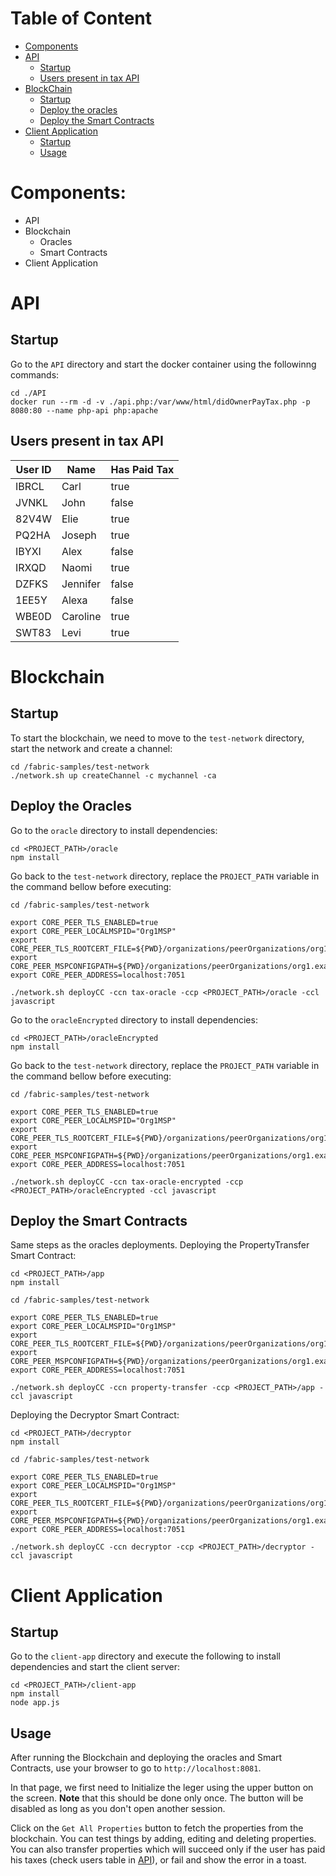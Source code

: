 # Table of Content
- [Components](#components)
- [API](#api)
   - [Startup](#startup)
   - [Users present in tax API](#users-present-in-tax-api)
- [BlockChain](#blockchain)
   - [Startup](#startup-1)
   - [Deploy the oracles](#deploy-the-oracles)
   - [Deploy the Smart Contracts](#deploy-the-smart-contracts)
- [Client Application](#client-application)
   - [Startup](#startup-2)
   - [Usage](#usage)

# Components:
- API
- Blockchain
   - Oracles
   - Smart Contracts
- Client Application

# API
## Startup
Go to the `API` directory and start the docker container using the followinng commands:
```
cd ./API
docker run --rm -d -v ./api.php:/var/www/html/didOwnerPayTax.php -p 8080:80 --name php-api php:apache
```

## Users present in tax API

| User ID   | Name      | Has Paid Tax  |
| --------- | --------- | ------------- |
| IBRCL     | Carl      | true          |
| JVNKL     | John      | false         |
| 82V4W     | Elie      | true          |
| PQ2HA     | Joseph    | true          |
| IBYXI     | Alex      | false         |
| IRXQD     | Naomi     | true          |
| DZFKS     | Jennifer  | false         |
| 1EE5Y     | Alexa     | false         |
| WBE0D     | Caroline  | true          |
| SWT83     | Levi      | true          |

# Blockchain

## Startup
To start the blockchain, we need to move to the `test-network` directory, start the network and create a channel:
```
cd /fabric-samples/test-network
./network.sh up createChannel -c mychannel -ca
```

## Deploy the Oracles
Go to the `oracle` directory to install dependencies:
```
cd <PROJECT_PATH>/oracle
npm install
```

Go back to the `test-network` directory, replace the `PROJECT_PATH` variable in the command bellow before executing:
```
cd /fabric-samples/test-network

export CORE_PEER_TLS_ENABLED=true
export CORE_PEER_LOCALMSPID="Org1MSP"
export CORE_PEER_TLS_ROOTCERT_FILE=${PWD}/organizations/peerOrganizations/org1.example.com/peers/peer0.org1.example.com/tls/ca.crt
export CORE_PEER_MSPCONFIGPATH=${PWD}/organizations/peerOrganizations/org1.example.com/users/Admin@org1.example.com/msp
export CORE_PEER_ADDRESS=localhost:7051

./network.sh deployCC -ccn tax-oracle -ccp <PROJECT_PATH>/oracle -ccl javascript
```

Go to the `oracleEncrypted` directory to install dependencies:
```
cd <PROJECT_PATH>/oracleEncrypted
npm install
```

Go back to the `test-network` directory, replace the `PROJECT_PATH` variable in the command bellow before executing:
```
cd /fabric-samples/test-network

export CORE_PEER_TLS_ENABLED=true
export CORE_PEER_LOCALMSPID="Org1MSP"
export CORE_PEER_TLS_ROOTCERT_FILE=${PWD}/organizations/peerOrganizations/org1.example.com/peers/peer0.org1.example.com/tls/ca.crt
export CORE_PEER_MSPCONFIGPATH=${PWD}/organizations/peerOrganizations/org1.example.com/users/Admin@org1.example.com/msp
export CORE_PEER_ADDRESS=localhost:7051

./network.sh deployCC -ccn tax-oracle-encrypted -ccp <PROJECT_PATH>/oracleEncrypted -ccl javascript
```

## Deploy the Smart Contracts
Same steps as the oracles deployments.
Deploying the PropertyTransfer Smart Contract:
```
cd <PROJECT_PATH>/app
npm install

cd /fabric-samples/test-network

export CORE_PEER_TLS_ENABLED=true
export CORE_PEER_LOCALMSPID="Org1MSP"
export CORE_PEER_TLS_ROOTCERT_FILE=${PWD}/organizations/peerOrganizations/org1.example.com/peers/peer0.org1.example.com/tls/ca.crt
export CORE_PEER_MSPCONFIGPATH=${PWD}/organizations/peerOrganizations/org1.example.com/users/Admin@org1.example.com/msp
export CORE_PEER_ADDRESS=localhost:7051

./network.sh deployCC -ccn property-transfer -ccp <PROJECT_PATH>/app -ccl javascript
```

Deploying the Decryptor Smart Contract:
```
cd <PROJECT_PATH>/decryptor
npm install

cd /fabric-samples/test-network

export CORE_PEER_TLS_ENABLED=true
export CORE_PEER_LOCALMSPID="Org1MSP"
export CORE_PEER_TLS_ROOTCERT_FILE=${PWD}/organizations/peerOrganizations/org1.example.com/peers/peer0.org1.example.com/tls/ca.crt
export CORE_PEER_MSPCONFIGPATH=${PWD}/organizations/peerOrganizations/org1.example.com/users/Admin@org1.example.com/msp
export CORE_PEER_ADDRESS=localhost:7051

./network.sh deployCC -ccn decryptor -ccp <PROJECT_PATH>/decryptor -ccl javascript
```

# Client Application

## Startup
Go to the `client-app` directory and execute the following to install dependencies and start the client server:
```
cd <PROJECT_PATH>/client-app
npm install
node app.js
```

## Usage
After running the Blockchain and deploying the oracles and Smart Contracts, use your browser to go to `http://localhost:8081`.

In that page, we first need to Initialize the leger using the upper button on the screen. **Note** that this should be done only once. The button will be disabled as long as you don't open another session.

Click on the `Get All Properties` button to fetch the properties from the blockchain.
You can test things by adding, editing and deleting properties.
You can also transfer properties which will succeed only if the user has paid his taxes (check users table in [API](#users-present-in-tax-api)), or fail and show the error in a toast.